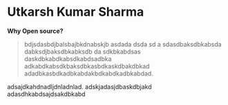 # Utkarsh Kumar Sharma

**Why Open source?**
> bdjsdasbdjbalsbajbkdnabskjb asdada dsda sd a sdasdbaksdbkabsda dabksdjbaksdbkabksdb da sdkbkabdsas daskdbkabdkabsdkabdsadbka adkabdkabsdkbaksdbkasbdkaskdbakdbkad adadbkasbdkadbkabdakbdkabdkadbkabdad.

adsajdkahdnadljdnladnlad. adskjadasjdbaskdbjakd adasdhkabdsajdsakdbkabd
